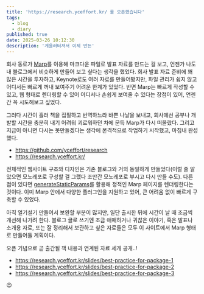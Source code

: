 ```yaml
---
title: 'https://research.yceffort.kr/ 를 오픈했습니다'
tags:
  - blog
  - diary
published: true
date: 2025-03-26 10:12:30
description: '게을러터져서 이제 만든'
---
```


회사 동료가 [Marp](https://marp.app/)를 이용해 마크다운 파일로 발표 자료를 만드는 걸 보고, 언젠가 나도 내 블로그에서 비슷하게 만들어 보고 싶다는 생각을 했었다. 회사 발표 자료 준비에 꽤 많은 시간을 투자하고, Keynote로도 여러 자료를 만들어봤지만, 파일 관리가 쉽지 않고 어디서든 빠르게 꺼내 보여주기 어려운 한계가 있었다. 반면 Marp는 빠르게 작성할 수 있고, 웹 형태로 렌더링할 수 있어 어디서나 손쉽게 보여줄 수 있다는 장점이 있어, 언젠간 꼭 시도해보고 싶었다.

그러다 시간이 흘러 책을 집필하고 번역하느라 바쁜 나날을 보내고, 회사에선 공부나 개발할 시간을 충분히 내기 어려워 괴로워하던 차에 문득 Marp가 다시 떠올랐다. 그리고 지금이 아니면 다시는 못만들겠다는 생각에 본격적으로 작업하기 시작했고, 마침내 완성했다.

- https://github.com/yceffort/research
- https://research.yceffort.kr/

전체적인 웹사이트 구조와 디자인은 기존 블로그와 거의 동일하게 만들었다(이럴 줄 알았으면 모노레포로 구성할 걸 그랬다 조만간 모노레포로 부시고 다시 만들 수도). 다른 점이 있다면 [generateStaticParams](https://nextjs.org/docs/app/api-reference/functions/generate-static-params)를 활용해 정적인 Marp 페이지를 렌더링한다는 것이다. 이미 Marp 안에서 다양한 플러그인을 지원하고 있어, 큰 어려움 없이 빠르게 구축할 수 있었다.

아직 얼기설기 만들어서 보완할 부분이 많지만, 일단 출시한 뒤에 시간이 날 때 조금씩 개선해 나가려 한다. 블로그 글로 쓰기엔 조금 애매하거나 귀찮은 이야기, 혹은 발표나 소개용 자료, 또는 잘 정리해서 보관하고 싶은 자료들은 모두 이 사이트에서 Marp 형태로 만들어둘 계획이다.

오픈 기념으로 곧 출간될 책 내용과 연계된 자료 세개 공개..!

- https://research.yceffort.kr/slides/best-practice-for-package-1
- https://research.yceffort.kr/slides/best-practice-for-package-2
- https://research.yceffort.kr/slides/best-practice-for-package-3

😉
